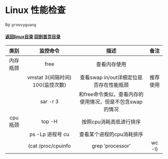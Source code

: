 Linux 性能检查
======
by `groovyguang`
#### [返回linux目录](./LinuxDirectory.md) [回到首页目录](/README.md)

| 类别 | 监控命令 | 描述 | 备注 |
|:------:|:---------:|:------:|:-----:|
| 内存瓶颈 | free | 查看内存使用 |  |
|   | vmstat 3(间隔时间) 100(监控次数) | 查看swap in/out详细定位是否存在性能瓶颈 | 推荐使用 |
|  | sar -r 3 | 和free命令类似，查看内存的使用情况，但是不包含swap的情况 |  |
| cpu瓶颈 | top -H | 按照cpu消耗高低进行排序 |  |
|  | ps -Lp 进程号 cu | 查看某个进程的cpu消耗排序 |  |
|  | (cat /proc/cpuinfo |grep ‘processor’|wc -l) | 查看cpu核数 |  |


